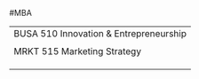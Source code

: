 #MBA

|                                        |
| -------------------------------------- |
| BUSA 510 Innovation & Entrepreneurship |
|                                        |
| MRKT 515 Marketing Strategy            |
|                                        |
|                                        |
|                                        |

